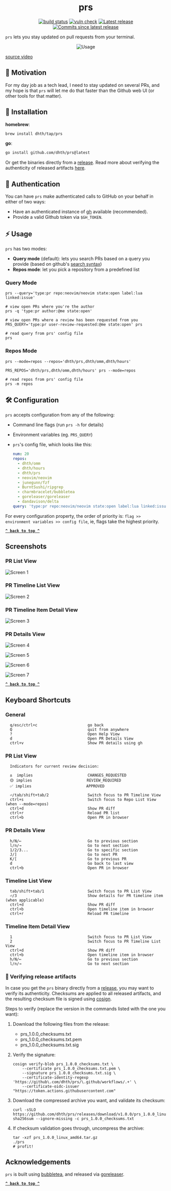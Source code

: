 <p align="center">
  <h1 align="center">prs</h1>
  <p align="center">
    <a href="https://github.com/dhth/prs/actions/workflows/main.yml"><img alt="build status" src="https://img.shields.io/github/actions/workflow/status/dhth/prs/main.yml?style=flat-square"></a>
    <a href="https://github.com/dhth/prs/actions/workflows/vulncheck.yml"><img alt="vuln check" src="https://img.shields.io/github/actions/workflow/status/dhth/prs/vulncheck.yml?style=flat-square&label=vulncheck"></a>
    <a href="https://github.com/dhth/prs/releases/latest"><img alt="Latest release" src="https://img.shields.io/github/release/dhth/prs.svg?style=flat-square"></a>
    <a href="https://github.com/dhth/prs/releases/latest"><img alt="Commits since latest release" src="https://img.shields.io/github/commits-since/dhth/prs/latest?style=flat-square"></a>
  </p>
</p>

`prs` lets you stay updated on pull requests from your terminal.

<p align="center">
  <img src="https://tools.dhruvs.space/images/prs/v1-0-0/prs.gif" alt="Usage" />
</p>

[source video](https://youtu.be/H81ru9cQhDo)

🤔 Motivation
---

For my day job as a tech lead, I need to stay updated on several PRs, and my
hope is that `prs` will let me do that faster than the Github web UI (or other
tools for that matter).

💾 Installation
---

**homebrew**:

```sh
brew install dhth/tap/prs
```

**go**:

```sh
go install github.com/dhth/prs@latest
```

Or get the binaries directly from a [release][3]. Read more about verifying the
authenticity of released artifacts [here](#-verifying-release-artifacts).

🔑 Authentication
---

You can have `prs` make authenticated calls to GitHub on your behalf in either
of two ways:

- Have an authenticated instance of [gh](https://github.com/cli/cli) available
    (recommended).
- Provide a valid Github token via `$GH_TOKEN`.

⚡️ Usage
---

`prs` has two modes:

- **Query mode** (default): lets you search PRs based on a query you provide (based
  on github's [search
  syntax](https://docs.github.com/en/search-github/searching-on-github/searching-issues-and-pull-requests))
- **Repos mode**: let you pick a repository from a predefined list

### Query Mode

```shell
prs --query='type:pr repo:neovim/neovim state:open label:lua linked:issue'

# view open PRs where you're the author
prs -q 'type:pr author:@me state:open'

# view open PRs where a review has been requested from you
PRS_QUERY='type:pr user-review-requested:@me state:open' prs

# read query from prs' config file
prs
```

### Repos Mode

```shell
prs --mode=repos --repos='dhth/prs,dhth/omm,dhth/hours'

PRS_REPOS='dhth/prs,dhth/omm,dhth/hours' prs --mode=repos

# read repos from prs' config file
prs -m repos
```

🛠️ Configuration
---

`prs` accepts configuration from any of the following:

- Command line flags (run `prs -h` for details)
- Environment variables (eg. `PRS_QUERY`)
- `prs`'s config file, which looks like this:

    ```yaml
    num: 20
    repos:
      - dhth/omm
      - dhth/hours
      - dhth/prs
      - neovim/neovim
      - junegunn/fzf
      - BurntSushi/ripgrep
      - charmbracelet/bubbletea
      - goreleaser/goreleaser
      - dandavison/delta
    query: 'type:pr repo:neovim/neovim state:open label:lua linked:issue'
    ```

For every configuration property, the order of priority is: `flag >>
environment variables >> config file`, ie, flags take the highest priority.

**[`^ back to top ^`](#prs)**

Screenshots
---

### PR List View

![Screen 1](https://tools.dhruvs.space/images/prs/v1-0-0/prs-1.png)

### PR Timeline List View

![Screen 2](https://tools.dhruvs.space/images/prs/v1-0-0/prs-2.png)

### PR Timeline Item Detail View
![Screen 3](https://tools.dhruvs.space/images/prs/v1-0-0/prs-3.png)

### PR Details View

![Screen 4](https://tools.dhruvs.space/images/prs/v1-0-0/prs-4.png)

![Screen 5](https://tools.dhruvs.space/images/prs/v1-0-0/prs-5.png)

![Screen 6](https://tools.dhruvs.space/images/prs/v1-0-0/prs-6.png)

![Screen 7](https://tools.dhruvs.space/images/prs/v1-0-0/prs-7.png)

**[`^ back to top ^`](#prs)**

Keyboard Shortcuts
---

### General

```text
  q/esc/ctrl+c                      go back
  Q                                 quit from anywhere
  ?                                 Open Help View
  d                                 Open PR Details View
  ctrl+v                            Show PR details using gh
```

### PR List View

```text
  Indicators for current review decision:

  ±  implies                        CHANGES_REQUESTED
  🟡 implies                        REVIEW_REQUIRED
  ✅ implies                        APPROVED

  ⏎/tab/shift+tab/2                 Switch focus to PR Timeline View
  ctrl+s                            Switch focus to Repo List View (when --mode=repos)
  ctrl+d                            Show PR diff
  ctrl+r                            Reload PR list
  ctrl+b                            Open PR in browser
```

### PR Details View

```text
  h/N/←                             Go to previous section
  l/n/→                             Go to next section
  1/2/3...                          Go to specific section
  J/]                               Go to next PR
  K/[                               Go to previous PR
  d                                 Go back to last view
  ctrl+b                            Open PR in browser
```

### Timeline List View


```text
  tab/shift+tab/1                   Switch focus to PR List View
  ⏎/3                               Show details for PR timeline item (when applicable)
  ctrl+d                            Show PR diff
  ctrl+b                            Open timeline item in browser
  ctrl+r                            Reload PR timeline
```

### Timeline Item Detail View


```text
  1                                 Switch focus to PR List View
  2                                 Switch focus to PR Timeline List View
  ctrl+d                            Show PR diff
  ctrl+b                            Open timeline item in browser
  h/N/←                             Go to previous section
  l/n/→                             Go to next section
```

### 🔐 Verifying release artifacts

In case you get the `prs` binary directly from a [release][3], you may want to
verify its authenticity. Checksums are applied to all released artifacts, and
the resulting checksum file is signed using
[cosign](https://docs.sigstore.dev/cosign/installation/).

Steps to verify (replace the version in the commands listed with the one you
want):

1. Download the following files from the release:

   - prs_1.0.0_checksums.txt
   - prs_1.0.0_checksums.txt.pem
   - prs_1.0.0_checksums.txt.sig

2. Verify the signature:

   ```shell
   cosign verify-blob prs_1.0.0_checksums.txt \
       --certificate prs_1.0.0_checksums.txt.pem \
       --signature prs_1.0.0_checksums.txt.sig \
       --certificate-identity-regexp 'https://github\.com/dhth/prs/\.github/workflows/.+' \
       --certificate-oidc-issuer "https://token.actions.githubusercontent.com"
   ```

3. Download the compressed archive you want, and validate its checksum:

   ```shell
   curl -sSLO https://github.com/dhth/prs/releases/download/v1.0.0/prs_1.0.0_linux_amd64.tar.gz
   sha256sum --ignore-missing -c prs_1.0.0_checksums.txt
   ```

3. If checksum validation goes through, uncompress the archive:

   ```shell
   tar -xzf prs_1.0.0_linux_amd64.tar.gz
   ./prs
   # profit!
   ```

Acknowledgements
---

`prs` is built using [bubbletea][1], and released via [goreleaser][2].

[1]: https://github.com/charmbracelet/bubbletea
[2]: https://github.com/goreleaser/goreleaser
[3]: https://github.com/dhth/prs/releases

**[`^ back to top ^`](#prs)**
